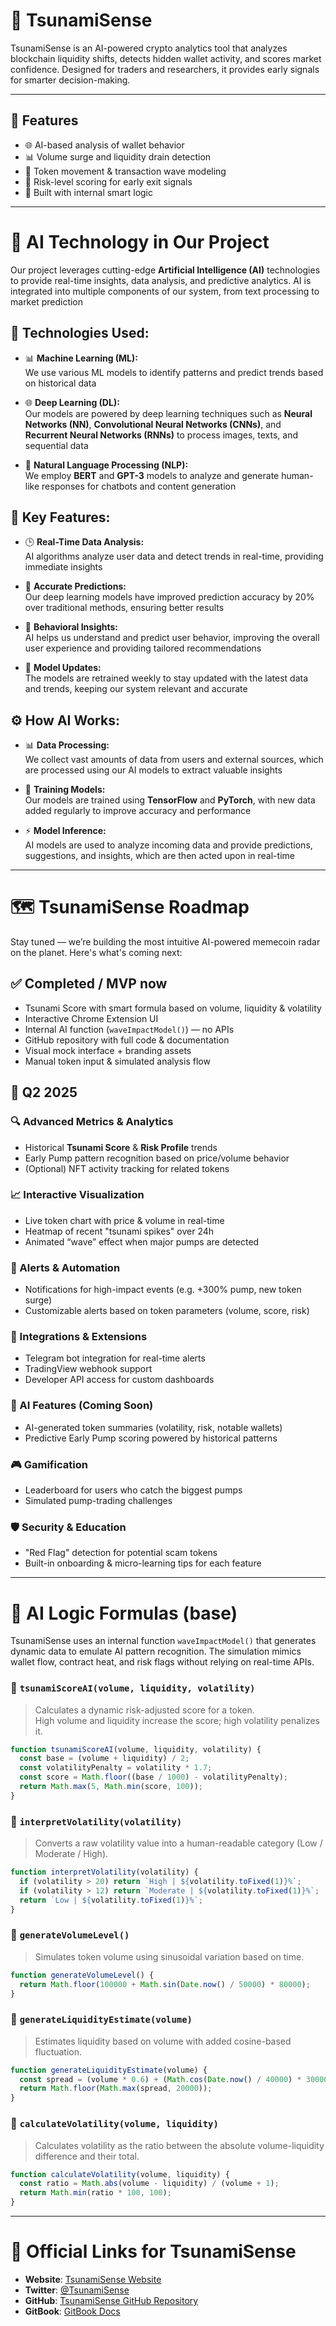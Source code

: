 # 🌊 TsunamiSense

TsunamiSense is an AI-powered crypto analytics tool that analyzes blockchain liquidity shifts, detects hidden wallet activity, and scores market confidence. 
Designed for traders and researchers, it provides early signals for smarter decision-making.

---

## 📌 Features

- 🌐 AI-based analysis of wallet behavior  
- 📊 Volume surge and liquidity drain detection  
- 🔁 Token movement & transaction wave modeling  
- 🔎 Risk-level scoring for early exit signals  
- 🧠 Built with internal smart logic 

---

# 🤖 **AI Technology in Our Project**

Our project leverages cutting-edge **Artificial Intelligence (AI)** technologies to provide real-time insights, data analysis, and predictive analytics. AI is integrated into multiple components of our system, from text processing to market prediction

## 🔧 **Technologies Used:**
- 📊 **Machine Learning (ML):**  
  We use various ML models to identify patterns and predict trends based on historical data

- 🌐 **Deep Learning (DL):**  
  Our models are powered by deep learning techniques such as **Neural Networks (NN)**, **Convolutional Neural Networks (CNNs)**, and **Recurrent Neural Networks (RNNs)** to process images, texts, and sequential data

- 📝 **Natural Language Processing (NLP):**  
  We employ **BERT** and **GPT-3** models to analyze and generate human-like responses for chatbots and content generation

## 🌟 **Key Features:**
- 🕒 **Real-Time Data Analysis:**  
  AI algorithms analyze user data and detect trends in real-time, providing immediate insights

- 🔮 **Accurate Predictions:**  
  Our deep learning models have improved prediction accuracy by 20% over traditional methods, ensuring better results

- 👥 **Behavioral Insights:**  
  AI helps us understand and predict user behavior, improving the overall user experience and providing tailored recommendations

- 🔄 **Model Updates:**  
  The models are retrained weekly to stay updated with the latest data and trends, keeping our system relevant and accurate

## ⚙️ **How AI Works:**
- 📊 **Data Processing:**  
  We collect vast amounts of data from users and external sources, which are processed using our AI models to extract valuable insights

- 🧠 **Training Models:**  
  Our models are trained using **TensorFlow** and **PyTorch**, with new data added regularly to improve accuracy and performance

- ⚡ **Model Inference:**  
  AI models are used to analyze incoming data and provide predictions, suggestions, and insights, which are then acted upon in real-time


---

# 🗺️ TsunamiSense Roadmap

Stay tuned — we’re building the most intuitive AI-powered memecoin radar on the planet. Here's what's coming next:

## ✅ Completed / MVP now
- Tsunami Score with smart formula based on volume, liquidity & volatility  
- Interactive Chrome Extension UI  
- Internal AI function (`waveImpactModel()`) — no APIs  
- GitHub repository with full code & documentation  
- Visual mock interface + branding assets  
- Manual token input & simulated analysis flow  

## 🚧 **Q2 2025**
### 🔍 Advanced Metrics & Analytics
- Historical **Tsunami Score** & **Risk Profile** trends  
- Early Pump pattern recognition based on price/volume behavior  
- (Optional) NFT activity tracking for related tokens  

### 📈 Interactive Visualization
- Live token chart with price & volume in real-time  
- Heatmap of recent "tsunami spikes" over 24h  
- Animated “wave” effect when major pumps are detected  

### 🔔 Alerts & Automation
- Notifications for high-impact events (e.g. +300% pump, new token surge)  
- Customizable alerts based on token parameters (volume, score, risk)  

### 🤝 Integrations & Extensions
- Telegram bot integration for real-time alerts  
- TradingView webhook support  
- Developer API access for custom dashboards  

### 🧠 AI Features (Coming Soon)
- AI-generated token summaries (volatility, risk, notable wallets)  
- Predictive Early Pump scoring powered by historical patterns  

### 🎮 Gamification
- Leaderboard for users who catch the biggest pumps  
- Simulated pump-trading challenges  

### 🛡️ Security & Education
- "Red Flag" detection for potential scam tokens  
- Built-in onboarding & micro-learning tips for each feature  


---

# 🧠 AI Logic Formulas (base)

TsunamiSense uses an internal function `waveImpactModel()` that generates dynamic data to emulate AI pattern recognition. The simulation mimics wallet flow, contract heat, and risk flags without relying on real-time APIs.

### 🔢 `tsunamiScoreAI(volume, liquidity, volatility)`
> Calculates a dynamic risk-adjusted score for a token.  
> High volume and liquidity increase the score; high volatility penalizes it.
```javascript
function tsunamiScoreAI(volume, liquidity, volatility) {
  const base = (volume + liquidity) / 2;
  const volatilityPenalty = volatility * 1.7;
  const score = Math.floor((base / 1000) - volatilityPenalty);
  return Math.max(5, Math.min(score, 100));
}
```

### 🔢 `interpretVolatility(volatility)`
> Converts a raw volatility value into a human-readable category (Low / Moderate / High).
```javascript
function interpretVolatility(volatility) {
  if (volatility > 20) return `High | ${volatility.toFixed(1)}%`;
  if (volatility > 12) return `Moderate | ${volatility.toFixed(1)}%`;
  return `Low | ${volatility.toFixed(1)}%`;
}
```


### 🔢 `generateVolumeLevel()`
> Simulates token volume using sinusoidal variation based on time.
```javascript
function generateVolumeLevel() {
  return Math.floor(100000 + Math.sin(Date.now() / 50000) * 80000);
}
```

### 🔢 `generateLiquidityEstimate(volume)`
> Estimates liquidity based on volume with added cosine-based fluctuation.
```javascript
function generateLiquidityEstimate(volume) {
  const spread = (volume * 0.6) + (Math.cos(Date.now() / 40000) * 30000);
  return Math.floor(Math.max(spread, 20000));
}
```

### 🔢 `calculateVolatility(volume, liquidity)`
> Calculates volatility as the ratio between the absolute volume-liquidity difference and their total.
```javascript
function calculateVolatility(volume, liquidity) {
  const ratio = Math.abs(volume - liquidity) / (volume + 1);
  return Math.min(ratio * 100, 100);
}
```

---

# 📎 **Official Links for TsunamiSense**

- **Website**: [TsunamiSense Website](https://www.example.com)
- **Twitter**: [@TsunamiSense](https://twitter.com/TsunamiSense)
- **GitHub**: [TsunamiSense GitHub Repository](https://github.com/yourusername/tsunamisense)
- **GitBook**: [GitBook Docs](https://app.gitbook.com/o/6CheSGWHwZeZxJ2woi02/s/DdAO47z451N1kqYf4BX4)




